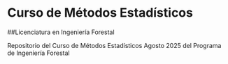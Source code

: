 # Curso de Métodos Estadísticos
##Licenciatura en Ingeniería Forestal

Repositorio del Curso de Métodos Estadísticos Agosto 2025 del Programa de Ingeniería Forestal
